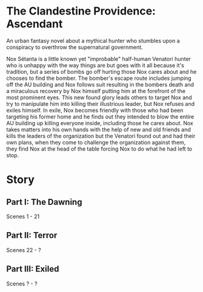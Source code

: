# The Clandestine Providence: Ascendant

An urban fantasy novel about a mythical hunter who stumbles upon a conspiracy to overthrow the supernatural government.

Nox Sétanta is a little known yet "improbable" half-human Venatori hunter who is unhappy with the way things are but goes with it all because it's tradition, but a series of bombs go off hurting those Nox cares about and he chooses to find the bomber. The bomber's escape route includes jumping off the AU building and Nox follows suit resulting in the bombers death and a miraculous recovery by Nox himself putting him at the forefront of the most prominent eyes.  This new found glory leads others to target Nox and try to manipulate him into killing their illustrious leader, but Nox refuses and exiles himself. In exile, Nox becomes friendly with those who had been targeting his former home and he finds out they intended to blow the entire AU building up killing everyone inside, including those he cares about. Nox takes matters into his own hands with the help of new and old friends and kills the leaders of the organization but the Venatori found out and had their own plans, when they come to challenge the organization against them, they find Nox at the head of the table forcing Nox to do what he had left to stop.

# Story

## Part I: The Dawning

Scenes 1 - 21

## Part II: Terror

Scenes 22 - ?

## Part III: Exiled

Scenes ? - ?



